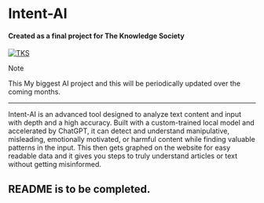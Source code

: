 # Intent-AI
#### Created as a final project for The Knowledge Society
[![TKS](https://images-ext-1.discordapp.net/external/KIHiMzieOI1ZSlyce00rVoyIbPc_HE3iQ3hyOGrS3G4/https/cdn.prod.website-files.com/645d585318b9c94342e5f45b/645d585318b9c94342e5f8ce_Students%2520with%2520Director.webp?format=webp&width=1790&height=1192 "TKS Embed")](https://tks.world/)


> [!NOTE]
> This My biggest AI project and this will be periodically updated over the coming months.
---
Intent-AI is an advanced tool designed to analyze text content and input with depth and a high accuracy. Built
with a custom-trained local model and accelerated by ChatGPT, it can detect and understand manipulative, misleading,
emotionally motivated, or harmful content while finding valuable patterns in the input. This then gets graphed on the website
for easy readable data and it gives you steps to truly understand articles or text without getting misinformed.

## README is to be completed.
